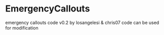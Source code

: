 # EmergencyCallouts
emergency callouts code
v0.2 by losangelesi & chris07
code can be used for modification
